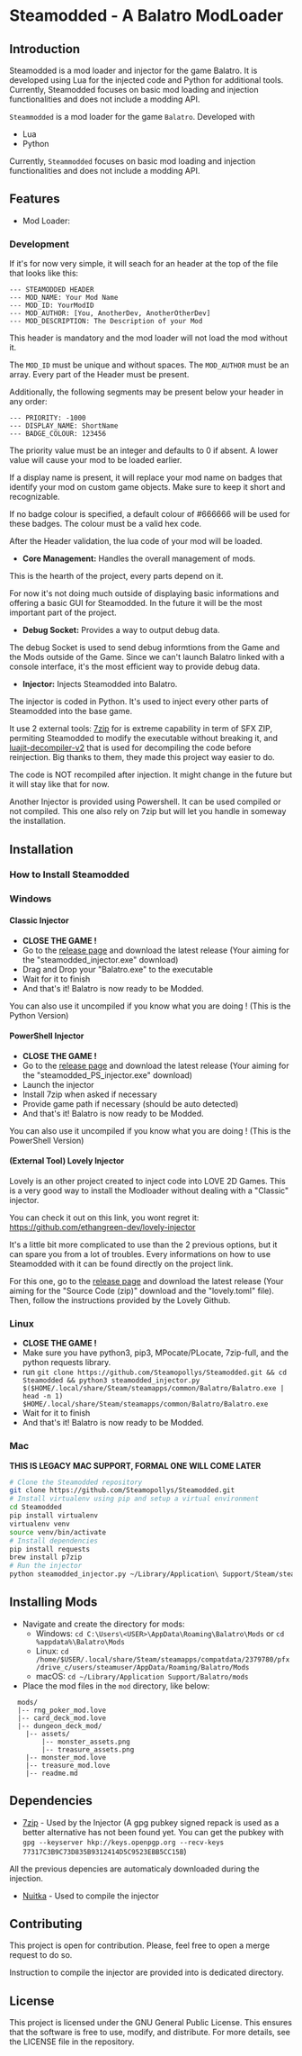 # Steamodded - A Balatro ModLoader

## Introduction

Steamodded is a mod loader and injector for the game Balatro. It is developed using Lua for the injected code and Python for additional tools. Currently, Steamodded focuses on basic mod loading and injection functionalities and does not include a modding API.

`Steammodded` is a mod loader for the game `Balatro`. 
Developed with 
- Lua 
- Python

Currently, `Steammodded` focuses on basic mod loading and injection functionalities and does not include a modding API.

## Features

- Mod Loader:



### Development

If it's for now very simple, it will seach for an header at the top of the file that looks like this:

```text
--- STEAMODDED HEADER
--- MOD_NAME: Your Mod Name
--- MOD_ID: YourModID
--- MOD_AUTHOR: [You, AnotherDev, AnotherOtherDev]
--- MOD_DESCRIPTION: The Description of your Mod
```

This header is mandatory and the mod loader will not load the mod without it.

The `MOD_ID` must be unique and without spaces. The `MOD_AUTHOR` must be an array. Every part of the Header must be present.

Additionally, the following segments may be present below your header in any order:

```text
--- PRIORITY: -1000
--- DISPLAY_NAME: ShortName
--- BADGE_COLOUR: 123456
```

The priority value must be an integer and defaults to 0 if absent. A lower value will cause your mod to be loaded earlier.

If a display name is present, it will replace your mod name on badges that identify your mod on custom game objects. Make sure to keep it short and recognizable. 

If no badge colour is specified, a default colour of #666666 will be used for these badges. The colour must be a valid hex code.

After the Header validation, the lua code of your mod will be loaded.

- **Core Management:** Handles the overall management of mods.

This is the hearth of the project, every parts depend on it.

For now it's not doing much outside of displaying basic informations and offering a basic GUI for Steamodded. In the future it will be the most important part of the project.

- **Debug Socket:** Provides a way to output debug data.

The debug Socket is used to send debug informtions from the Game and the Mods outside of the Game. Since we can't launch Balatro linked with a console interface, it's the most efficient way to provide debug data.

- **Injector:** Injects Steamodded into Balatro.

The injector is coded in Python. It's used to inject every other parts of Steamodded into the base game.

It use 2 external tools: [7zip](https://www.7-zip.org/) for is extreme capability in term of SFX ZIP, permiting Steamodded to modify the executable without breaking it, and [luajit-decompiler-v2](https://github.com/marsinator358/luajit-decompiler-v2) that is used for decompiling the code before reinjection. Big thanks to them, they made this project way easier to do.

The code is NOT recompiled after injection. It might change in the future but it will stay like that for now.

Another Injector is provided using Powershell. It can be used compiled or not compiled. This one also rely on 7zip but will let you handle in someway the installation.

## Installation

### How to Install Steamodded

### Windows

#### Classic Injector

- **CLOSE THE GAME !**
- Go to the [release page](https://github.com/Steamopollys/steamodded/releases) and download the latest release (Your aiming for the "steamodded_injector.exe" download)
- Drag and Drop your "Balatro.exe" to the executable
- Wait for it to finish
- And that's it! Balatro is now ready to be Modded.

You can also use it uncompiled if you know what you are doing ! (This is the Python Version)

#### PowerShell Injector

- **CLOSE THE GAME !**
- Go to the [release page](https://github.com/Steamopollys/steamodded/releases) and download the latest release (Your aiming for the "steamodded_PS_injector.exe" download)
- Launch the injector
- Install 7zip when asked if necessary
- Provide game path if necessary (should be auto detected)
- And that's it! Balatro is now ready to be Modded.

You can also use it uncompiled if you know what you are doing ! (This is the PowerShell Version)

#### (External Tool) Lovely Injector

Lovely is an other project created to inject code into LOVE 2D Games. This is a very good way to install the Modloader without dealing with a "Classic" injector.

You can check it out on this link, you wont regret it: https://github.com/ethangreen-dev/lovely-injector

It's a little bit more complicated to use than the 2 previous options, but it can spare you from a lot of troubles. Every informations on how to use Steamodded with it can be found directly on the project link.

For this one, go to the [release page](https://github.com/Steamopollys/steamodded/releases) and download the latest release (Your aiming for the "Source Code (zip)" download and the "lovely.toml" file). Then, follow the instructions provided by the Lovely Github.

### Linux

- **CLOSE THE GAME !**
- Make sure you have python3, pip3, MPocate/PLocate, 7zip-full, and the python requests library.
- run `git clone https://github.com/Steamopollys/Steamodded.git && cd Steamodded && python3 steamodded_injector.py $($HOME/.local/share/Steam/steamapps/common/Balatro/Balatro.exe | head -n 1) $HOME/.local/share/Steam/steamapps/common/Balatro/Balatro.exe`
- Wait for it to finish
- And that's it! Balatro is now ready to be Modded.

### Mac

**THIS IS LEGACY MAC SUPPORT, FORMAL ONE WILL COME LATER**

```sh
# Clone the Steamodded repository
git clone https://github.com/Steamopollys/Steamodded.git
# Install virtualenv using pip and setup a virtual environment
cd Steamodded
pip install virtualenv
virtualenv venv
source venv/bin/activate
# Install dependencies
pip install requests
brew install p7zip
# Run the injector
python steamodded_injector.py ~/Library/Application\ Support/Steam/steamapps/common/Balatro/Balatro.app/Contents/Resources/Balatro.love
```

## Installing Mods
- Navigate and create the directory for mods:
  - Windows: `cd C:\Users\<USER>\AppData\Roaming\Balatro\Mods` or `cd %appdata%\Balatro\Mods`
  - Linux: `cd /home/$USER/.local/share/Steam/steamapps/compatdata/2379780/pfx/drive_c/users/steamuser/AppData/Roaming/Balatro/Mods`
  - macOS: `cd ~/Library/Application Support/Balatro/mods`
- Place the mod files in the `mod` directory, like below:
```
  mods/
  |-- rng_poker_mod.love
  |-- card_deck_mod.love
  |-- dungeon_deck_mod/
    |-- assets/
        |-- monster_assets.png
        |-- treasure_assets.png
    |-- monster_mod.love
    |-- treasure_mod.love
    |-- readme.md
```

## Dependencies

- [7zip](https://www.7-zip.org/) - Used by the Injector (A gpg pubkey signed repack is used as a better alternative has not been found yet. You can get the pubkey with `gpg --keyserver hkp://keys.openpgp.org --recv-keys 77317C3B9C73D835B9312414D5C9523EBB5CC15B`)

All the previous depencies are automaticaly downloaded during the injection.

- [Nuitka](https://pypi.org/project/Nuitka/) - Used to compile the injector

## Contributing

This project is open for contribution. Please, feel free to open a merge request to do so.

Instruction to compile the injector are provided into is dedicated directory.

## License

This project is licensed under the GNU General Public License. This ensures that the software is free to use, modify, and distribute. For more details, see the LICENSE file in the repository.
